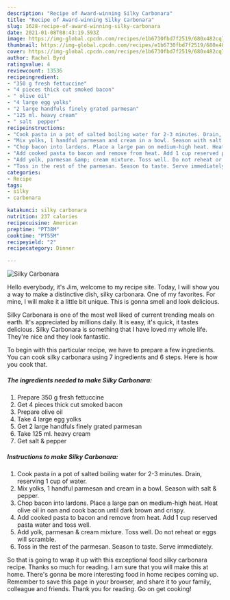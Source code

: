 ```yaml
---
description: "Recipe of Award-winning Silky Carbonara"
title: "Recipe of Award-winning Silky Carbonara"
slug: 1628-recipe-of-award-winning-silky-carbonara
date: 2021-01-08T08:43:19.593Z
image: https://img-global.cpcdn.com/recipes/e1b6730fbd7f2519/680x482cq70/silky-carbonara-recipe-main-photo.jpg
thumbnail: https://img-global.cpcdn.com/recipes/e1b6730fbd7f2519/680x482cq70/silky-carbonara-recipe-main-photo.jpg
cover: https://img-global.cpcdn.com/recipes/e1b6730fbd7f2519/680x482cq70/silky-carbonara-recipe-main-photo.jpg
author: Rachel Byrd
ratingvalue: 4
reviewcount: 13536
recipeingredient:
- "350 g fresh fettuccine"
- "4 pieces thick cut smoked bacon"
- " olive oil"
- "4 large egg yolks"
- "2 large handfuls finely grated parmesan"
- "125 ml. heavy cream"
- " salt  pepper"
recipeinstructions:
- "Cook pasta in a pot of salted boiling water for 2-3 minutes. Drain, reserving 1 cup of water."
- "Mix yolks, 1 handful parmesan and cream in a bowl. Season with salt &amp; pepper."
- "Chop bacon into lardons. Place a large pan on medium-high heat. Heat olive oil in oan and cook bacon until dark brown and crispy."
- "Add cooked pasta to bacon and remove from heat. Add 1 cup reserved pasta water and toss well."
- "Add yolk, parmesan &amp; cream mixture. Toss well. Do not reheat or eggs will scramble."
- "Toss in the rest of the parmesan. Season to taste. Serve immediately."
categories:
- Recipe
tags:
- silky
- carbonara

katakunci: silky carbonara 
nutrition: 237 calories
recipecuisine: American
preptime: "PT38M"
cooktime: "PT55M"
recipeyield: "2"
recipecategory: Dinner

---
```



![Silky Carbonara](https://img-global.cpcdn.com/recipes/e1b6730fbd7f2519/680x482cq70/silky-carbonara-recipe-main-photo.jpg)

Hello everybody, it's Jim, welcome to my recipe site. Today, I will show you a way to make a distinctive dish, silky carbonara. One of my favorites. For mine, I will make it a little bit unique. This is gonna smell and look delicious.



Silky Carbonara is one of the most well liked of current trending meals on earth. It's appreciated by millions daily. It is easy, it's quick, it tastes delicious. Silky Carbonara is something that I have loved my whole life. They're nice and they look fantastic.


To begin with this particular recipe, we have to prepare a few ingredients. You can cook silky carbonara using 7 ingredients and 6 steps. Here is how you cook that.

<!--inarticleads1-->

##### The ingredients needed to make Silky Carbonara:

1. Prepare 350 g fresh fettuccine
1. Get 4 pieces thick cut smoked bacon
1. Prepare  olive oil
1. Take 4 large egg yolks
1. Get 2 large handfuls finely grated parmesan
1. Take 125 ml. heavy cream
1. Get  salt &amp; pepper




<!--inarticleads2-->

##### Instructions to make Silky Carbonara:

1. Cook pasta in a pot of salted boiling water for 2-3 minutes. Drain, reserving 1 cup of water.
1. Mix yolks, 1 handful parmesan and cream in a bowl. Season with salt &amp; pepper.
1. Chop bacon into lardons. Place a large pan on medium-high heat. Heat olive oil in oan and cook bacon until dark brown and crispy.
1. Add cooked pasta to bacon and remove from heat. Add 1 cup reserved pasta water and toss well.
1. Add yolk, parmesan &amp; cream mixture. Toss well. Do not reheat or eggs will scramble.
1. Toss in the rest of the parmesan. Season to taste. Serve immediately.




So that is going to wrap it up with this exceptional food silky carbonara recipe. Thanks so much for reading. I am sure that you will make this at home. There's gonna be more interesting food in home recipes coming up. Remember to save this page in your browser, and share it to your family, colleague and friends. Thank you for reading. Go on get cooking!
